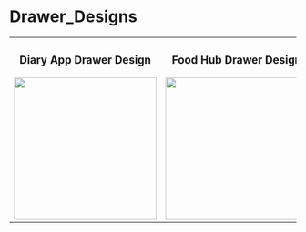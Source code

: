 # Drawer_Designs

<div align="center">
    <table>
        <tr>
            <td align="center">
                <h3>Diary App Drawer Design</h3>
                <img src="https://github.com/user-attachments/assets/f82e3979-9481-41b9-b777-c5c51f477900" width="250" height="auto">
            </td>
            <td align="center">
                <h3>Food Hub Drawer Design</h3>
                <img src="https://github.com/user-attachments/assets/53a387d8-03b0-46e6-a308-98e400134f37" width="250" height="auto">
            </td>
        </tr>
    </table>
</div>
